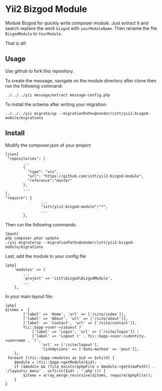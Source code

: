 Yii2 Bizgod Module
==============

Module Bizgod for quickly write composer module. Just extract it and search replace the work `bizgod` with `yourModuleName`. Then rename the file `BizgodModule` to `YourModule`. 

That is all!

## Usage

Use github to fork this repository.

To create the message, navigate on the module directory after clone then run the following command:

~~~
../../../yii message/extract message-config.php
~~~

To install the schema after writing your migration:

~~~
../../../yii migrate/up --migrationPath=@vendor/istt/yii2-bizgod-module/migrations
~~~

## Install

Modify the composer.json of your project:

~~~
[json]
 "repositories": [
        ...
        {
          "type": "vcs",
          "url": "https://github.com/istt/yii2-bizgod-module",
          "reference":"master"
        },
        ...
],
"require": {
                ...
                "istt/yii2-bizgod-module":"*",
                ...
        },
~~~

Then run the following commands:

~~~
[bash]
php composer.phar update
./yii migrate/up --migrationPath=@vendor/istt/yii2-bizgod-module/migrations
~~~

Last, add the module to your config file

~~~
[php]
	'modules' => [
		...
		'project' => 'istt\bizgod\BizgodModule',
		...
	],
~~~

In your main layout file:

~~~
[php]
$items =  [
        ['label' => 'Home', 'url' => ['/site/index']],
        ['label' => 'About', 'url' => ['/site/about']],
        ['label' => 'Contact', 'url' => ['/site/contact']],
        Yii::$app->user->isGuest ?
            ['label' => 'Login', 'url' => ['/site/login']] :
            ['label' => 'Logout (' . Yii::$app->user->identity->username . ')',
                'url' => ['/site/logout'],
                'linkOptions' => ['data-method' => 'post']],
    ];
 foreach (\Yii::$app->modules as $id => $child) {
	$module = \Yii::$app->getModule($id);
	if ($module && (file_exists($phpFile = $module->getViewPath() . '/layouts/_menu' . ucfirst($id) . '.php'))) {
		$items = array_merge_recursive($items, require($phpFile));
	}
}
~~~




